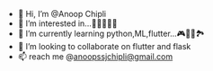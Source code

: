 - 👋 Hi, I’m @Anoop Chipli
- 👀 I’m interested in...🥡🍜🍞🥗🥪
- 🌱 I’m currently learning python,ML,flutter...🎮🛴🏁🏞
- 💞️ I’m looking to collaborate on flutter and flask
- 📫 reach me @anoopssjchipli@gmail.com

<!---
anoopssjchipli/anoopssjchipli is a ✨ special ✨ repository because its `README.md` (this file) appears on your GitHub profile.
You can click the Preview link to take a look at your changes.
--->
